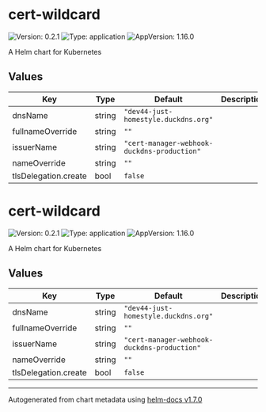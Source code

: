 # cert-wildcard

![Version: 0.2.1](https://img.shields.io/badge/Version-0.2.1-informational?style=flat-square) ![Type: application](https://img.shields.io/badge/Type-application-informational?style=flat-square) ![AppVersion: 1.16.0](https://img.shields.io/badge/AppVersion-1.16.0-informational?style=flat-square)

A Helm chart for Kubernetes

## Values

| Key | Type | Default | Description |
|-----|------|---------|-------------|
| dnsName | string | `"dev44-just-homestyle.duckdns.org"` |  |
| fullnameOverride | string | `""` |  |
| issuerName | string | `"cert-manager-webhook-duckdns-production"` |  |
| nameOverride | string | `""` |  |
| tlsDelegation.create | bool | `false` |  |

# cert-wildcard

![Version: 0.2.1](https://img.shields.io/badge/Version-0.2.1-informational?style=flat-square) ![Type: application](https://img.shields.io/badge/Type-application-informational?style=flat-square) ![AppVersion: 1.16.0](https://img.shields.io/badge/AppVersion-1.16.0-informational?style=flat-square)

A Helm chart for Kubernetes

## Values

| Key | Type | Default | Description |
|-----|------|---------|-------------|
| dnsName | string | `"dev44-just-homestyle.duckdns.org"` |  |
| fullnameOverride | string | `""` |  |
| issuerName | string | `"cert-manager-webhook-duckdns-production"` |  |
| nameOverride | string | `""` |  |
| tlsDelegation.create | bool | `false` |  |

----------------------------------------------
Autogenerated from chart metadata using [helm-docs v1.7.0](https://github.com/norwoodj/helm-docs/releases/v1.7.0)
